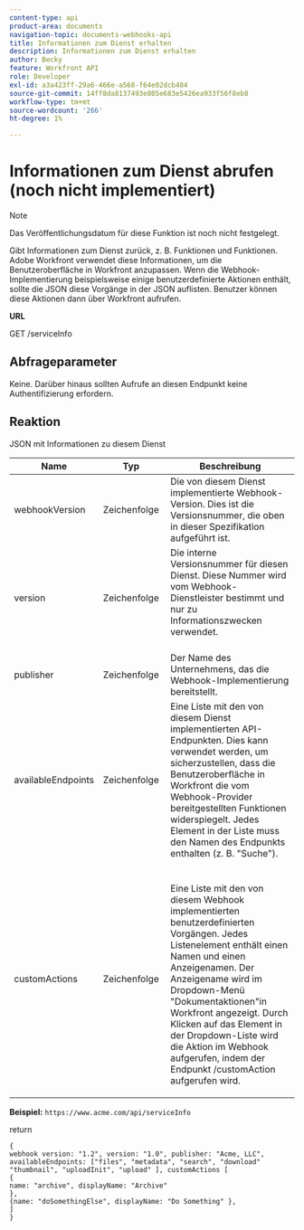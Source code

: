 ```yaml
---
content-type: api
product-area: documents
navigation-topic: documents-webhooks-api
title: Informationen zum Dienst erhalten
description: Informationen zum Dienst erhalten
author: Becky
feature: Workfront API
role: Developer
exl-id: a3a423ff-29a6-466e-a568-f64e02dcb484
source-git-commit: 14ff8da8137493e805e683e5426ea933f56f8eb8
workflow-type: tm+mt
source-wordcount: '266'
ht-degree: 1%

---
```



# Informationen zum Dienst abrufen (noch nicht implementiert)

>[!NOTE]
>
>Das Veröffentlichungsdatum für diese Funktion ist noch nicht festgelegt.

Gibt Informationen zum Dienst zurück, z. B. Funktionen und Funktionen. Adobe Workfront verwendet diese Informationen, um die Benutzeroberfläche in Workfront anzupassen. Wenn die Webhook-Implementierung beispielsweise einige benutzerdefinierte Aktionen enthält, sollte die JSON diese Vorgänge in der JSON auflisten. Benutzer können diese Aktionen dann über Workfront aufrufen.

**URL**

GET /serviceInfo

## Abfrageparameter

Keine. Darüber hinaus sollten Aufrufe an diesen Endpunkt keine Authentifizierung erfordern.

## Reaktion

JSON mit Informationen zu diesem Dienst

<table style="table-layout:auto"> 
 <col> 
 <col> 
 <col> 
 <thead> 
  <tr> 
   <th>Name</th> 
   <th>Typ </th> 
   <th>Beschreibung</th> 
  </tr> 
 </thead> 
 <tbody> 
  <tr> 
   <td>webhookVersion </td> 
   <td>Zeichenfolge </td> 
   <td>Die von diesem Dienst implementierte Webhook-Version. Dies ist die Versionsnummer, die oben in dieser Spezifikation aufgeführt ist.</td> 
  </tr> 
  <tr> 
   <td>version </td> 
   <td>Zeichenfolge </td> 
   <td>Die interne Versionsnummer für diesen Dienst. Diese Nummer wird vom Webhook-Dienstleister bestimmt und nur zu Informationszwecken verwendet.<br><br></td> 
  </tr> 
  <tr> 
   <td>publisher </td> 
   <td>Zeichenfolge </td> 
   <td>Der Name des Unternehmens, das die Webhook-Implementierung bereitstellt.</td> 
  </tr> 
  <tr> 
   <td>availableEndpoints</td> 
   <td>Zeichenfolge </td> 
   <td>Eine Liste mit den von diesem Dienst implementierten API-Endpunkten. Dies kann verwendet werden, um sicherzustellen, dass die Benutzeroberfläche in Workfront die vom Webhook-Provider bereitgestellten Funktionen widerspiegelt. Jedes Element in der Liste muss den Namen des Endpunkts enthalten (z. B. "Suche").</td> 
  </tr> 
  <tr> 
   <td>customActions </td> 
   <td>Zeichenfolge</td> 
   <td>  <p>Eine Liste mit den von diesem Webhook implementierten benutzerdefinierten Vorgängen. Jedes Listenelement enthält einen Namen und einen Anzeigenamen. Der Anzeigename wird im Dropdown-Menü "Dokumentaktionen"in Workfront angezeigt. Durch Klicken auf das Element in der Dropdown-Liste wird die Aktion im Webhook aufgerufen, indem der Endpunkt /customAction aufgerufen wird.</p></td> 
  </tr> 
 </tbody> 
</table>

**Beispiel:** `https://www.acme.com/api/serviceInfo`

return

```
{
webhook version: "1.2", version: "1.0", publisher: "Acme, LLC", availableEndpoints: ["files", "metadata", "search", "download"
"thumbnail", "uploadInit", "upload" ], customActions [
{
name: "archive", displayName: "Archive" 
}, 
{name: "doSomethingElse", displayName: "Do Something" }, 
] 
}
```
